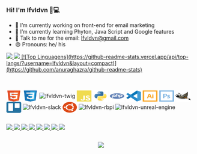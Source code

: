 ### Hi! I'm lfvldvn 👋💻

- 🔭 I’m currently working on front-end for email marketing
- 🌱 I’m currently learning Phyton, Java Script and Google features
- 📧 Talk to me for the email: lfvldvn@gmail.com 
- 😄 Pronouns: he/ his

<!-- stats & langs -->
<div style="display: inline-block;">
	<a href="https://github.com/lfvldvn" target="_blank">
		<img src="https://github-readme-stats.vercel.app/api?username=lfvldvn&show_icons=true&theme=white&include_all_comits=true&count_private=true" height="130em" />
		<img src="https://github-readme-stats.vercel.app/api/top-langs/?username=lfvldvn&layout=compact-16&langs_count&theme=dark" height="130em" />
		[![Top Linguagens](https://github-readme-stats.vercel.app/api/top-langs/?username=lfvldvn&layout=compact)](https://github.com/anuraghazra/github-readme-stats)
	</a>
</div>

##

<!-- dev icons -->
<div style="display: inline-block;"><br>
	<img src="https://raw.githubusercontent.com/devicons/devicon/9f4f5cdb393299a81125eb5127929ea7bfe42889/icons/html5/html5-original.svg" width="40" height="30" align="center" alt="lfvldvn-HTML" />
	<img src="https://raw.githubusercontent.com/devicons/devicon/9f4f5cdb393299a81125eb5127929ea7bfe42889/icons/css3/css3-original.svg" width="40" height="30" align="center" alt="lfvldvn-CSS" />
	<img src="https://www.drupal.org/files/project-images/twig_1.png" width="20" height="30" align="center" alt="lfvldvn-twig" />
	<img src="https://raw.githubusercontent.com/devicons/devicon/9f4f5cdb393299a81125eb5127929ea7bfe42889/icons/javascript/javascript-plain.svg" width="40" height="30" align="center" alt="lfvldvn-js" />	
	<img src="https://raw.githubusercontent.com/devicons/devicon/9f4f5cdb393299a81125eb5127929ea7bfe42889/icons/python/python-original.svg" width="40" height="30" align="center" alt="lfvldvn-phyton" />
	<img src="https://raw.githubusercontent.com/devicons/devicon/9f4f5cdb393299a81125eb5127929ea7bfe42889/icons/php/php-plain.svg" width="40" height="30" align="center" alt="lfvldvn-php" />
	<img src="https://raw.githubusercontent.com/devicons/devicon/9f4f5cdb393299a81125eb5127929ea7bfe42889/icons/vscode/vscode-original.svg" width="40" height="30" align="center" alt="lfvldvn-vscode" />
	<img src="https://raw.githubusercontent.com/devicons/devicon/9f4f5cdb393299a81125eb5127929ea7bfe42889/icons/illustrator/illustrator-line.svg" width="40" height="30" align="center" alt="lfvldvn-illustrator" />
	<img src="https://raw.githubusercontent.com/devicons/devicon/9f4f5cdb393299a81125eb5127929ea7bfe42889/icons/photoshop/photoshop-line.svg" width="40" height="30" align="center" alt="lfvldvn-photoshop" />
	<img src="https://raw.githubusercontent.com/devicons/devicon/9f4f5cdb393299a81125eb5127929ea7bfe42889/icons/gimp/gimp-original.svg" width="40" height="30" align="center" alt="lfvldvn-gimp" />
	<img src="https://raw.githubusercontent.com/devicons/devicon/9f4f5cdb393299a81125eb5127929ea7bfe42889/icons/trello/trello-plain.svg" width="40" height="30" align="center" alt="lfvldvn-trello" />
        <img src="https://cdn.jsdelivr.net/gh/devicons/devicon/icons/slack/slack-original.svg" width="40" height="30" align="center" alt="lfvldvn-slack" />
	<img src="https://raw.githubusercontent.com/devicons/devicon/9f4f5cdb393299a81125eb5127929ea7bfe42889/icons/ubuntu/ubuntu-plain.svg" width="40" height="30" align="center" alt="lfvldvn-ubuntu" />
        <img src="https://cdn.jsdelivr.net/gh/devicons/devicon/icons/raspberrypi/raspberrypi-original.svg" width="40" height="30" align="center" alt="lfvldvn-rbpi" />
        <img src="https://cdn.jsdelivr.net/gh/devicons/devicon/icons/unrealengine/unrealengine-original.svg" width="40" height="30" align="center" alt="lfvldvn-unreal-engine" />
</div>

##

<!-- social media -->
<div>
	<!-- linkedin -->
	<a href="" target="_blank">
		<img src="https://img.shields.io/badge/LinkedIn-0077B5?style=for-the-badge&logo=linkedin&logoColor=white">
	</a>
	<!-- instagram -->
	<a href="" target="_blank">
		<img src="https://img.shields.io/badge/Instagram-E4405F?style=for-the-badge&logo=instagram&logoColor=white">
	</a>
	<!-- facebook -->
	<a href="" target="_blank">
		<img src="https://img.shields.io/badge/Facebook-1877F2?style=for-the-badge&logo=facebook&logoColor=white">
	</a>
	<!-- twitter -->
	<a href="" target="_blank">
		<img src="https://img.shields.io/badge/Twitter-1DA1F2?style=for-the-badge&logo=twitter&logoColor=white">
	</a>
	<!-- youtube -->
	<a href="" target="_blank">
		<img src="https://img.shields.io/badge/YouTube-FF0000?style=for-the-badge&logo=youtube&logoColor=white">
	</a>
	<!-- twitch -->
	<a href="" target="_blank">
		<img src="https://img.shields.io/badge/Twitch-9146FF?style=for-the-badge&logo=twitch&logoColor=white">
	</a>
	<!-- discord -->
	<a href="" target="_blank">
		<img src="https://img.shields.io/badge/Discord-7289DA?style=for-the-badge&logo=discord&logoColor=white">
	</a>
	<!-- whats -->
	<a href="" target="_blank">
		<img src="https://img.shields.io/badge/WhatsApp-25D366?style=for-the-badge&logo=whatsapp&logoColor=white">
	</a>
</div>

##
<div align="center">
   <img src="https://github.com/lfvldvn/lfvldvn/blob/output/github-contribution-grid-snake.svg">
</div> 

